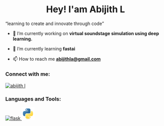 <h1 align="center">Hey! I'am Abijith L</h1>
<q align="center">learning to create and innovate through code</q>

- 🔭 I’m currently working on **virtual soundstage simulation using deep learning.**

- 🌱 I’m currently learning **fastai**

- 📫 How to reach me **abijithla@gmail.com**

<h3 align="left">Connect with me:</h3>
<p align="left">
<a href="https://linkedin.com/in/abijith-l-3476a0215/" target="blank"><img align="center" src="https://raw.githubusercontent.com/rahuldkjain/github-profile-readme-generator/master/src/images/icons/Social/linked-in-alt.svg" alt="abijith l" height="30" width="40" /></a>
</p>

<h3 align="left">Languages and Tools:</h3>
<p align="left"> <a href="https://flask.palletsprojects.com/" target="_blank" rel="noreferrer"> <img src="https://www.vectorlogo.zone/logos/pocoo_flask/pocoo_flask-icon.svg" alt="flask" width="40" height="40"/> </a> <a href="https://www.python.org" target="_blank" rel="noreferrer"> <img src="https://raw.githubusercontent.com/devicons/devicon/master/icons/python/python-original.svg" alt="python" width="40" height="40"/> </a> </p>
